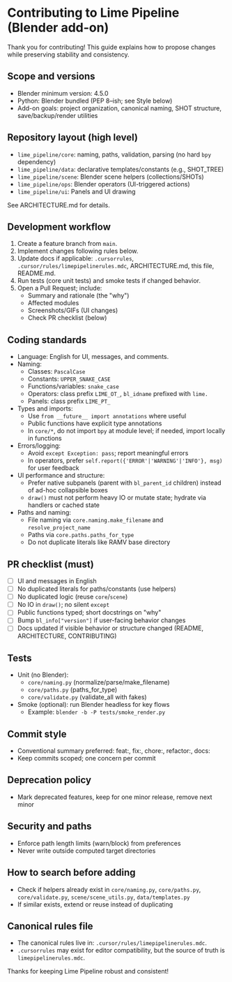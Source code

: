 # Contributing to Lime Pipeline (Blender add-on)

Thank you for contributing! This guide explains how to propose changes while preserving stability and consistency.

## Scope and versions
- Blender minimum version: 4.5.0
- Python: Blender bundled (PEP 8–ish; see Style below)
- Add-on goals: project organization, canonical naming, SHOT structure, save/backup/render utilities

## Repository layout (high level)
- `lime_pipeline/core`: naming, paths, validation, parsing (no hard `bpy` dependency)
- `lime_pipeline/data`: declarative templates/constants (e.g., SHOT_TREE)
- `lime_pipeline/scene`: Blender scene helpers (collections/SHOTs)
- `lime_pipeline/ops`: Blender operators (UI-triggered actions)
- `lime_pipeline/ui`: Panels and UI drawing

See ARCHITECTURE.md for details.

## Development workflow
1. Create a feature branch from `main`.
2. Implement changes following rules below.
3. Update docs if applicable: `.cursorrules`, `.cursor/rules/limepipelinerules.mdc`, ARCHITECTURE.md, this file, README.md.
4. Run tests (core unit tests) and smoke tests if changed behavior.
5. Open a Pull Request; include:
   - Summary and rationale (the "why")
   - Affected modules
   - Screenshots/GIFs (UI changes)
   - Check PR checklist (below)

## Coding standards
- Language: English for UI, messages, and comments.
- Naming:
  - Classes: `PascalCase`
  - Constants: `UPPER_SNAKE_CASE`
  - Functions/variables: `snake_case`
  - Operators: class prefix `LIME_OT_`, `bl_idname` prefixed with `lime.`
  - Panels: class prefix `LIME_PT_`
- Types and imports:
  - Use `from __future__ import annotations` where useful
  - Public functions have explicit type annotations
  - In `core/*`, do not import `bpy` at module level; if needed, import locally in functions
- Errors/logging:
  - Avoid `except Exception: pass`; report meaningful errors
  - In operators, prefer `self.report({'ERROR'|'WARNING'|'INFO'}, msg)` for user feedback
- UI performance and structure:
  - Prefer native subpanels (parent with `bl_parent_id` children) instead of ad-hoc collapsible boxes
  - `draw()` must not perform heavy IO or mutate state; hydrate via handlers or cached state
- Paths and naming:
  - File naming via `core.naming.make_filename` and `resolve_project_name`
  - Paths via `core.paths.paths_for_type`
  - Do not duplicate literals like RAMV base directory

## PR checklist (must)
- [ ] UI and messages in English
- [ ] No duplicated literals for paths/constants (use helpers)
- [ ] No duplicated logic (reuse `core`/`scene`)
- [ ] No IO in `draw()`; no silent `except`
- [ ] Public functions typed; short docstrings on "why"
- [ ] Bump `bl_info["version"]` if user-facing behavior changes
- [ ] Docs updated if visible behavior or structure changed (README, ARCHITECTURE, CONTRIBUTING)

## Tests
- Unit (no Blender):
  - `core/naming.py` (normalize/parse/make_filename)
  - `core/paths.py` (paths_for_type)
  - `core/validate.py` (validate_all with fakes)
- Smoke (optional): run Blender headless for key flows
  - Example: `blender -b -P tests/smoke_render.py`

## Commit style
- Conventional summary preferred: feat:, fix:, chore:, refactor:, docs:
- Keep commits scoped; one concern per commit

## Deprecation policy
- Mark deprecated features, keep for one minor release, remove next minor

## Security and paths
- Enforce path length limits (warn/block) from preferences
- Never write outside computed target directories

## How to search before adding
- Check if helpers already exist in `core/naming.py`, `core/paths.py`, `core/validate.py`, `scene/scene_utils.py`, `data/templates.py`
- If similar exists, extend or reuse instead of duplicating

## Canonical rules file
- The canonical rules live in: `.cursor/rules/limepipelinerules.mdc`.
- `.cursorrules` may exist for editor compatibility, but the source of truth is `limepipelinerules.mdc`.

Thanks for keeping Lime Pipeline robust and consistent!
